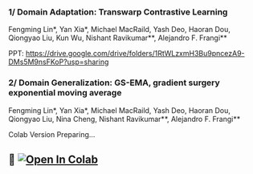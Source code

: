 
### 1/ Domain Adaptation: Transwarp Contrastive Learning
Fengming Lin*, Yan Xia*, Michael MacRaild, Yash Deo, Haoran Dou, Qiongyao Liu, Kun Wu, Nishant Ravikumar**, Alejandro F. Frangi**

PPT: https://drive.google.com/drive/folders/1RtWLzxmH3Bu9pncezA9-DMs5M9nsFKoP?usp=sharing




### 2/ Domain Generalization: GS-EMA, gradient surgery exponential moving average
Fengming Lin*, Yan Xia*, Michael MacRaild, Yash Deo, Haoran Dou, Qiongyao Liu, Nina Cheng, Nishant Ravikumar**, Alejandro F. Frangi**


Colab Version Preparing...
##  🦒 <a href="https://colab.research.google.com/drive/1N9RYOgAuqCxJBot0-vkXQUUHj9BFMLsK?usp=sharing" target="_parent\"><img src="https://colab.research.google.com/assets/colab-badge.svg" alt="Open In Colab"/></a> 




